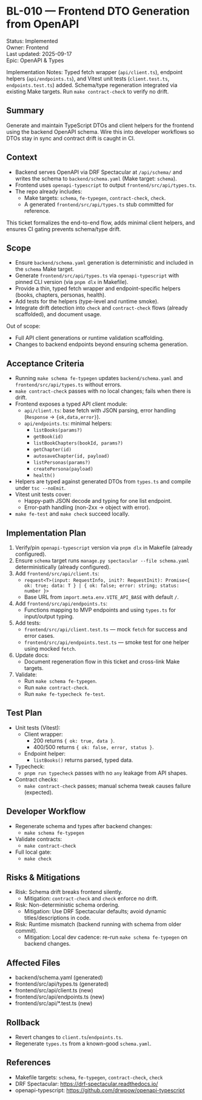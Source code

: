 # BL-010 — Frontend DTO Generation from OpenAPI

Status: Implemented  
Owner: Frontend  
Last updated: 2025-09-17  
Epic: OpenAPI & Types

Implementation Notes: Typed fetch wrapper (`api/client.ts`), endpoint helpers (`api/endpoints.ts`), and Vitest unit tests (`client.test.ts`, `endpoints.test.ts`) added. Schema/type regeneration integrated via existing Make targets. Run `make contract-check` to verify no drift.

## Summary
Generate and maintain TypeScript DTOs and client helpers for the frontend using the backend OpenAPI schema. Wire this into developer workflows so DTOs stay in sync and contract drift is caught in CI.

## Context
- Backend serves OpenAPI via DRF Spectacular at `/api/schema/` and writes the schema to `backend/schema.yaml` (Make target: `schema`).
- Frontend uses `openapi-typescript` to output `frontend/src/api/types.ts`.
- The repo already includes:
  - Make targets: `schema`, `fe-typegen`, `contract-check`, `check`.
  - A generated `frontend/src/api/types.ts` stub committed for reference.

This ticket formalizes the end-to-end flow, adds minimal client helpers, and ensures CI gating prevents schema/type drift.

## Scope
- Ensure `backend/schema.yaml` generation is deterministic and included in the `schema` Make target.
- Generate `frontend/src/api/types.ts` via `openapi-typescript` with pinned CLI version (via `pnpm dlx` in Makefile).
- Provide a thin, typed fetch wrapper and endpoint-specific helpers (books, chapters, personas, health).
- Add tests for the helpers (type-level and runtime smoke).
- Integrate drift detection into `check` and `contract-check` flows (already scaffolded), and document usage.

Out of scope:
- Full API client generations or runtime validation scaffolding.
- Changes to backend endpoints beyond ensuring schema generation.

## Acceptance Criteria
- Running `make schema fe-typegen` updates `backend/schema.yaml` and `frontend/src/api/types.ts` without errors.
- `make contract-check` passes with no local changes; fails when there is drift.
- Frontend exposes a typed API client module:
  - `api/client.ts`: base fetch with JSON parsing, error handling (`Response` -> `{ok,data,error}`).
  - `api/endpoints.ts`: minimal helpers:
    - `listBooks(params?)`
    - `getBook(id)`
    - `listBookChapters(bookId, params?)`
    - `getChapter(id)`
    - `autosaveChapter(id, payload)`
    - `listPersonas(params?)`
    - `createPersona(payload)`
    - `health()`
- Helpers are typed against generated DTOs from `types.ts` and compile under `tsc --noEmit`.
- Vitest unit tests cover:
  - Happy-path JSON decode and typing for one list endpoint.
  - Error-path handling (non-2xx -> object with error).
- `make fe-test` and `make check` succeed locally.

## Implementation Plan
1. Verify/pin `openapi-typescript` version via `pnpm dlx` in Makefile (already configured).
2. Ensure `schema` target runs `manage.py spectacular --file schema.yaml` deterministically (already configured).
3. Add `frontend/src/api/client.ts`:
   - `request<T>(input: RequestInfo, init?: RequestInit): Promise<{ ok: true; data: T } | { ok: false; error: string; status: number }>`
   - Base URL from `import.meta.env.VITE_API_BASE` with default `/`.
4. Add `frontend/src/api/endpoints.ts`:
   - Functions mapping to MVP endpoints and using `types.ts` for input/output typing.
5. Add tests:
   - `frontend/src/api/client.test.ts` — mock `fetch` for success and error cases.
   - `frontend/src/api/endpoints.test.ts` — smoke test for one helper using mocked `fetch`.
6. Update docs:
   - Document regeneration flow in this ticket and cross-link Make targets.
7. Validate:
   - Run `make schema fe-typegen`.
   - Run `make contract-check`.
   - Run `make fe-typecheck fe-test`.

## Test Plan
- Unit tests (Vitest):
  - Client wrapper:
    - 200 returns `{ ok: true, data }`.
    - 400/500 returns `{ ok: false, error, status }`.
  - Endpoint helper:
    - `listBooks()` returns parsed, typed data.
- Typecheck:
  - `pnpm run typecheck` passes with no `any` leakage from API shapes.
- Contract checks:
  - `make contract-check` passes; manual schema tweak causes failure (expected).

## Developer Workflow
- Regenerate schema and types after backend changes:
  - `make schema fe-typegen`
- Validate contracts:
  - `make contract-check`
- Full local gate:
  - `make check`

## Risks & Mitigations
- Risk: Schema drift breaks frontend silently.
  - Mitigation: `contract-check` and `check` enforce no drift.
- Risk: Non-deterministic schema ordering.
  - Mitigation: Use DRF Spectacular defaults; avoid dynamic titles/descriptions in code.
- Risk: Runtime mismatch (backend running with schema from older commit).
  - Mitigation: Local dev cadence: re-run `make schema fe-typegen` on backend changes.

## Affected Files
- backend/schema.yaml (generated)
- frontend/src/api/types.ts (generated)
- frontend/src/api/client.ts (new)
- frontend/src/api/endpoints.ts (new)
- frontend/src/api/*.test.ts (new)

## Rollback
- Revert changes to `client.ts`/`endpoints.ts`.
- Regenerate `types.ts` from a known-good `schema.yaml`.

## References
- Makefile targets: `schema`, `fe-typegen`, `contract-check`, `check`
- DRF Spectacular: https://drf-spectacular.readthedocs.io/
- openapi-typescript: https://github.com/drwpow/openapi-typescript